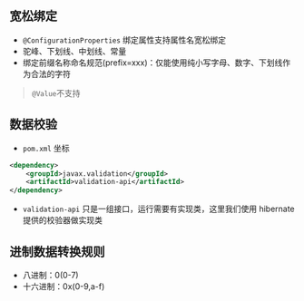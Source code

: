 ## 宽松绑定
- `@ConfigurationProperties` 绑定属性支持属性名宽松绑定
- 驼峰、下划线、中划线、常量
- 绑定前缀名称命名规范(prefix=xxx)：仅能使用纯小写字母、数字、下划线作为合法的字符
>`@Value`不支持

## 数据校验
- `pom.xml` 坐标
```xml
<dependency>
    <groupId>javax.validation</groupId>
    <artifactId>validation-api</artifactId>
</dependency>
```
- `validation-api` 只是一组接口，运行需要有实现类，这里我们使用 hibernate 提供的校验器做实现类

## 进制数据转换规则
- 八进制：0(0-7)
- 十六进制：0x(0-9,a-f)